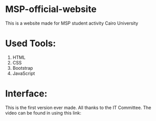 # MSP-official-website
This is a website made for MSP student activity Cairo University

# Used Tools:
1. HTML
2. CSS
3. Bootstrap
4. JavaScript

# Interface:

This is the first version ever made. All thanks to the IT Committee.
The video can be found in using this link:

